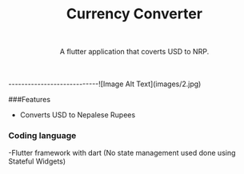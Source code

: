 <div align="center">
  <h1>Currency Converter </h1><br>
  <p>A flutter  application that coverts USD to NRP.</p>
 <br>

</div><br/>
----------------------------![Image Alt Text](images/2.jpg)


###Features

-  Converts USD to Nepalese Rupees


### Coding language
-Flutter framework  with dart (No state management used done using Stateful Widgets)



